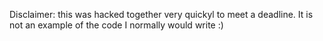 Disclaimer: this was hacked together very quickyl to meet a deadline. It is not an example of the code I normally would write :)